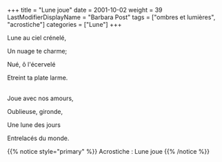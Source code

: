 +++
title = "Lune joue"
date = 2001-10-02
weight = 39
LastModifierDisplayName = "Barbara Post"
tags = ["ombres et lumières", "acrostiche"]
categories = ["Lune"]
+++

Lune au ciel crénelé,

Un nuage te charme;

Nué, ô l'écervelé

Etreint ta plate larme.

 \
Joue avec nos amours,

Oublieuse, gironde,

Une lune des jours

Entrelacés du monde.

{{% notice style="primary" %}}
Acrostiche : Lune joue
{{% /notice %}}
